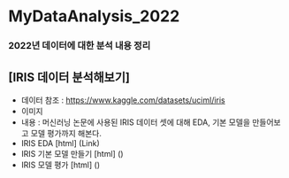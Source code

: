 # MyDataAnalysis_2022
### 2022년 데이터에 대한 분석 내용 정리

## [IRIS 데이터 분석해보기]
 * 데이터 참조 : https://www.kaggle.com/datasets/uciml/iris
 * 이미지
 * 내용 : 머신러닝 논문에 사용된 IRIS 데이터 셋에 대해 EDA, 기본 모델을 만들어보고 모델 평가까지 해본다.
  * IRIS EDA [html] (Link)
  * IRIS 기본 모델 만들기 [html] ()
  * IRIS 모델 평가 [html] ()
